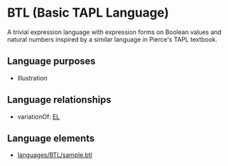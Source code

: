# BTL (Basic TAPL Language)
A trivial expression language with expression forms on Boolean values and natural numbers inspired by a similar language in Pierce's TAPL textbook.
## Language purposes
* Illustration
## Language relationships
* variationOf: [EL](languages/el.html)
## Language elements
* [languages/BTL/sample.btl](https://github.com/softlang/yas/blob/master/languages/BTL/sample.btl)
